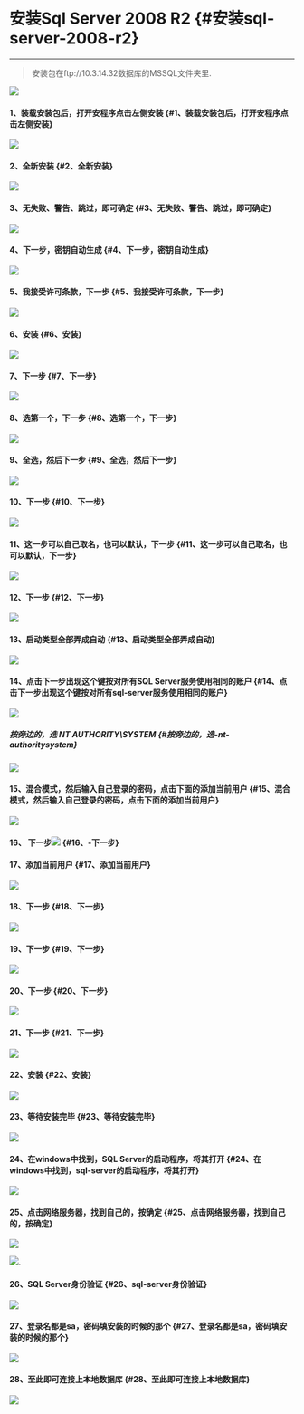 # 安装Sql Server 2008 R2 {#安装sql-server-2008-r2}

---

> 安装包在ftp://10.3.14.32数据库的MSSQL文件夹里.

![](https://13798489127.gitbooks.io/uform/content/assets/image011.png)

#### 1、装载安装包后，打开安程序点击左侧安装 {#1、装载安装包后，打开安程序点击左侧安装}

![](https://13798489127.gitbooks.io/uform/content/assets/image012.png)

#### 2、全新安装 {#2、全新安装}

![](https://13798489127.gitbooks.io/uform/content/assets/image013.png)

#### 3、无失败、警告、跳过，即可确定 {#3、无失败、警告、跳过，即可确定}

![](https://13798489127.gitbooks.io/uform/content/assets/image014.png)

#### 4、下一步，密钥自动生成 {#4、下一步，密钥自动生成}

![](https://13798489127.gitbooks.io/uform/content/assets/image015.png)

#### 5、我接受许可条款，下一步 {#5、我接受许可条款，下一步}

![](https://13798489127.gitbooks.io/uform/content/assets/image016.png)

#### 6、安装 {#6、安装}

![](https://13798489127.gitbooks.io/uform/content/assets/image017.png)

#### 7、下一步 {#7、下一步}

![](https://13798489127.gitbooks.io/uform/content/assets/image018.png)

#### 8、选第一个，下一步 {#8、选第一个，下一步}

![](https://13798489127.gitbooks.io/uform/content/assets/image019.png)

#### 9、全选，然后下一步 {#9、全选，然后下一步}

![](https://13798489127.gitbooks.io/uform/content/assets/image020.png)

#### 10、下一步 {#10、下一步}

![](https://13798489127.gitbooks.io/uform/content/assets/image021.png)

#### 11、这一步可以自己取名，也可以默认，下一步 {#11、这一步可以自己取名，也可以默认，下一步}

![](https://13798489127.gitbooks.io/uform/content/assets/image022.png)

#### 12、下一步 {#12、下一步}

![](https://13798489127.gitbooks.io/uform/content/assets/image023.png)

#### 13、启动类型全部弄成自动 {#13、启动类型全部弄成自动}

![](https://13798489127.gitbooks.io/uform/content/assets/image024.png)

#### 14、点击下一步出现这个键按对所有SQL Server服务使用相同的账户 {#14、点击下一步出现这个键按对所有sql-server服务使用相同的账户}

![](https://13798489127.gitbooks.io/uform/content/assets/image025.png)

##### 按旁边的，选 NT AUTHORITY\SYSTEM {#按旁边的，选-nt-authoritysystem}

![](https://13798489127.gitbooks.io/uform/content/assets/image026.png)

#### 15、混合模式，然后输入自己登录的密码，点击下面的添加当前用户 {#15、混合模式，然后输入自己登录的密码，点击下面的添加当前用户}

![](https://13798489127.gitbooks.io/uform/content/assets/image027.png)

#### 16、 下一步![](https://13798489127.gitbooks.io/uform/content/assets/image028.png) {#16、-下一步}

#### 17、添加当前用户 {#17、添加当前用户}

![](https://13798489127.gitbooks.io/uform/content/assets/image029.png)

#### 18、下一步 {#18、下一步}

![](https://13798489127.gitbooks.io/uform/content/assets/image030.png)

#### 19、下一步 {#19、下一步}

![](https://13798489127.gitbooks.io/uform/content/assets/image031.png)

#### 20、下一步 {#20、下一步}

![](https://13798489127.gitbooks.io/uform/content/assets/image032.png)

#### 21、下一步 {#21、下一步}

![](https://13798489127.gitbooks.io/uform/content/assets/image033.png)

#### 22、安装 {#22、安装}

![](https://13798489127.gitbooks.io/uform/content/assets/image034.png)

#### 23、等待安装完毕 {#23、等待安装完毕}

![](https://13798489127.gitbooks.io/uform/content/assets/image036.png)

#### 24、在windows中找到，SQL Server的启动程序，将其打开 {#24、在windows中找到，sql-server的启动程序，将其打开}

![](https://13798489127.gitbooks.io/uform/content/assets/image037.png)

#### 25、点击网络服务器，找到自己的，按确定 {#25、点击网络服务器，找到自己的，按确定}

![](https://13798489127.gitbooks.io/uform/content/assets/image038.png)

![](https://13798489127.gitbooks.io/uform/content/assets/image039.png).

#### 26、SQL Server身份验证 {#26、sql-server身份验证}

![](https://13798489127.gitbooks.io/uform/content/assets/image040.png)

#### 27、登录名都是sa，密码填安装的时候的那个 {#27、登录名都是sa，密码填安装的时候的那个}

![](https://13798489127.gitbooks.io/uform/content/assets/image041.png)

#### 28、至此即可连接上本地数据库 {#28、至此即可连接上本地数据库}

![](https://13798489127.gitbooks.io/uform/content/assets/image042.png)











